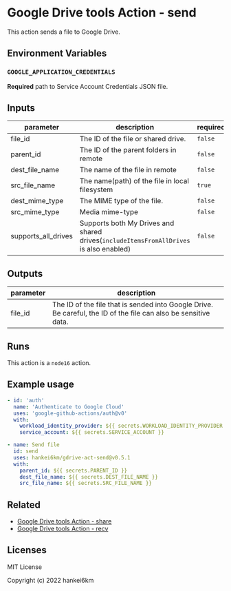 # Google Drive tools Action - send

This action sends a file to Google Drive.

## Environment Variables

### `GOOGLE_APPLICATION_CREDENTIALS`

**Required** path to Service Account Credentials JSON file.



## Inputs

| parameter | description | required | default |
| --- | --- | --- | --- |
| file_id | The ID of the file or shared drive. | `false` |  |
| parent_id | The ID of the parent folders in remote | `false` |  |
| dest_file_name | The name of the file in remote | `false` |  |
| src_file_name | The name(path) of the file in local filesystem | `true` |  |
| dest_mime_type | The MIME type of the file. | `false` |  |
| src_mime_type | Media mime-type | `false` |  |
| supports_all_drives | Supports both My Drives and shared drives(`includeItemsFromAllDrives` is also enabled) | `false` |  |


## Outputs

| parameter | description |
| --- | --- |
| file_id | The ID of the file that is sended into Google Drive. Be careful, the ID of the file can also be sensitive data. |


## Runs

This action is a `node16` action.



## Example usage

```yaml
- id: 'auth'
  name: 'Authenticate to Google Cloud'
  uses: 'google-github-actions/auth@v0'
  with:
    workload_identity_provider: ${{ secrets.WORKLOAD_IDENTITY_PROVIDER }}
    service_account: ${{ secrets.SERVICE_ACCOUNT }}

- name: Send file
  id: send
  uses: hankei6km/gdrive-act-send@v0.5.1
  with:
    parent_id: ${{ secrets.PARENT_ID }}
    dest_file_name: ${{ secrets.DEST_FILE_NAME }}
    src_file_name: ${{ secrets.SRC_FILE_NAME }}
```

## Related

- [Google Drive tools Action - share](https://github.com/hankei6km/gdrive-act-share)
- [Google Drive tools Action - recv](https://github.com/hankei6km/gdrive-act-recv)

## Licenses

MIT License

Copyright (c) 2022 hankei6km
